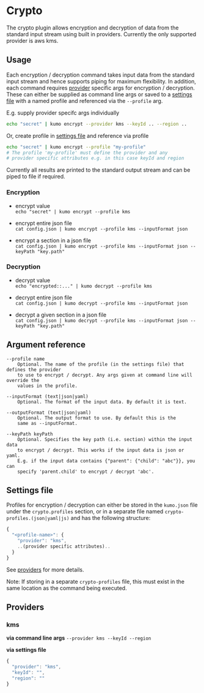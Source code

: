 # Crypto

The crypto plugin allows encryption and decryption of data from the standard input
stream using built in providers. Currently the only supported provider is aws kms.

## Usage

Each encryption / decryption command takes input data from the standard input stream 
and hence supports piping for maximum flexibility. In addition, each command requires 
[provider](#providers) specific args for encryption / decryption. These can either be 
supplied as command line args or saved to a [settings file](#settings-file) with a 
named profile and referenced via the `--profile` arg. 

E.g. supply provider specifc args individually
```sh
echo "secret" | kumo encrypt --provider kms --keyId .. --region ..
```

Or, create profile in [settings file](#settings-file) and reference via profile
```sh 
echo "secret" | kumo encrypt --profile "my-profile" 
# The profile 'my-profile' must define the provider and any 
# provider specific attributes e.g. in this case keyId and region  
```

Currently all results are printed to the standard output stream and can be piped
to file if required.

### Encryption

* encrypt value  
  `echo "secret" | kumo encrypt --profile kms`
  
* encrypt entire json file  
  `cat config.json | kumo encrypt --profile kms --inputFormat json`

* encrypt a section in a json file  
  `cat config.json | kumo encrypt --profile kms --inputFormat json --keyPath "key.path"`

### Decryption

* decrypt value  
  `echo "encrypted::..." | kumo decrypt --profile kms`

* decrypt entire json file  
  `cat config.json | kumo decrypt --profile kms --inputFormat json`

* decrypt a given section in a json file  
  `cat config.json | kumo decrypt --profile kms --inputFormat json --keyPath "key.path"`

## Argument reference 

```
--profile name
    Optional. The name of the profile (in the settings file) that defines the provider 
    to use to encrypt / decrypt. Any args given at command line will override the
    values in the profile.

--inputFormat (text|json|yaml)
    Optional. The format of the input data. By default it is text.

--outputFormat (text|json|yaml)
    Optional. The output format to use. By default this is the 
    same as --inputFormat.

--keyPath keyPath
    Optional. Specifies the key path (i.e. section) within the input data 
    to encrypt / decrypt. This works if the input data is json or yaml.
    E.g. if the input data contains {"parent": {"child": "abc"}}, you can 
    specify 'parent.child' to encrypt / decrypt 'abc'.

```

## Settings file

Profiles for encryption / decryption can either be stored in the `kumo.json` 
file under the `crypto.profiles` section, or in a separate file named 
`crypto-profiles.(json|yaml|js)` and has the following structure:

```js
{
  "<profile-name>": {
    "provider": "kms",
    ..(provider specific attributes)..
  } 
}
```

See [providers](#providers) for more details.

Note: If storing in a separate `crypto-profiles` file, this must exist in the same 
location as the command being executed.

## Providers

### kms

**via command line args** `--provider kms --keyId --region`

**via settings file**

```js
{
  "provider": "kms", 
  "keyId": "", 
  "region": ""
}
```